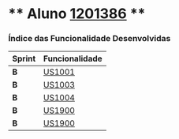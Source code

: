 ** Aluno [1201386](./) ** 
===============================

### Índice das Funcionalidade Desenvolvidas ###


| Sprint | Funcionalidade       |
|--------|----------------------|
| **B**  | [US1001](US1001.md)  |
| **B**  | [US1003](US1003/US1003.md)  |
| **B**  | [US1004](US1004.md)  |
| **B**  | [US1900](US9001.md)  |
| **B**  | [US1900](US1900.md)  |